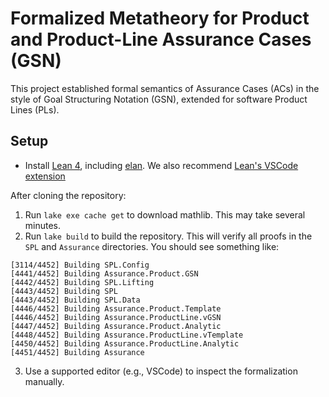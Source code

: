 Formalized Metatheory for Product and Product-Line Assurance Cases (GSN)
============================
This project established formal semantics of Assurance Cases (ACs) in the style of Goal Structuring Notation (GSN), extended for software Product Lines (PLs).

## Setup

* Install [Lean 4](https://lean-lang.org/), including [elan](https://github.com/leanprover/elan). We also recommend [Lean's VSCode extension](https://lean-lang.org/lean4/doc/quickstart.html)

After cloning the repository:

1. Run `lake exe cache get` to download mathlib. This may take several minutes.
2. Run `lake build` to build the repository. This will verify all proofs in the `SPL` and `Assurance` directories.  You should see something like: 
```
[3114/4452] Building SPL.Config
[4441/4452] Building Assurance.Product.GSN
[4442/4452] Building SPL.Lifting
[4443/4452] Building SPL
[4443/4452] Building SPL.Data
[4446/4452] Building Assurance.Product.Template
[4446/4452] Building Assurance.ProductLine.vGSN
[4447/4452] Building Assurance.Product.Analytic
[4448/4452] Building Assurance.ProductLine.vTemplate
[4450/4452] Building Assurance.ProductLine.Analytic
[4451/4452] Building Assurance
```
3. Use a supported editor (e.g., VSCode) to inspect the formalization manually.
